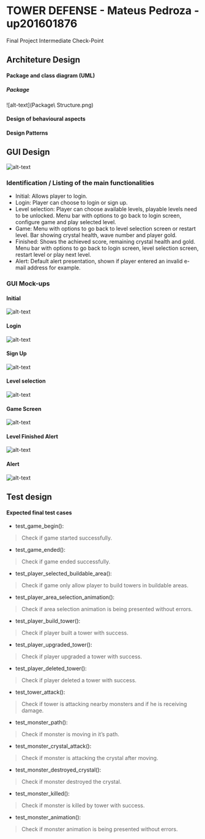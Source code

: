 # TOWER DEFENSE - Mateus Pedroza - up201601876

 Final Project Intermediate Check-Point

## Architeture Design
#### Package and class diagram (UML)
##### Package
![alt-text](Package\ Structure.png)

#### Design of behavioural aspects
#### Design Patterns

## GUI Design

![alt-text](scheme.png)

### Identification / Listing of the main functionalities

* Initial: Allows player to login.
* Login: Player can choose to login or sign up.
* Level selection: Player can choose available levels, playable levels need to be unlocked. Menu bar with options to go back to login screen, configure game and play selected level.
* Game: Menu with options to go back to level selection screen or restart level. Bar showing crystal health, wave number and player gold.
* Finished: Shows the achieved score, remaining crystal health and gold. Menu bar with options to go back to login screen, level selection screen, restart level or play next level.
* Alert: Default alert presentation, shown if player entered an invalid e-mail address for example.

### GUI Mock-ups

#### Initial
![alt-text](InitialScreen.png)
#### Login
![alt-text](loginScreen.png)
#### Sign Up
![alt-text](signUpScreen.png)
#### Level selection
![alt-text](levelSelectionScreen.png)
#### Game Screen
![alt-text](GameScreen.png)
#### Level Finished Alert
![alt-text](levelFinishedAlert.png)
#### Alert
![alt-text](Alert.png)

## Test design 

#### Expected final test cases
- test_game_begin(): 
>Check if game started successfully.
- test_game_ended(): 
>Check if game ended successfully.
- test_player_selected_buildable_area(): 
>Check if game only allow player to build towers in buildable areas.
- test_player_area_selection_animation(): 
>Check if area selection animation is being presented without errors.
- test_player_build_tower(): 
>Check if player built a tower with success.
- test_player_upgraded_tower(): 
>Check if player upgraded a tower with success.
- test_player_deleted_tower(): 
>Check if player deleted a tower with success.
- test_tower_attack(): 
>Check if tower is attacking nearby monsters and if he is receiving damage.
- test_monster_path(): 
>Check if monster is moving in it’s path.
- test_monster_crystal_attack(): 
>Check if monster is attacking the crystal after moving.
- test_monster_destroyed_crystal():
>Check if monster destroyed the crystal.
- test_monster_killed(): 
>Check if monster is killed by tower with success.
- test_monster_animation(): 
>Check if monster animation is being presented without errors.

